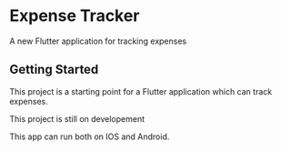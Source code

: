 # Expense Tracker

A new Flutter application for tracking expenses

## Getting Started

This project is a starting point for a Flutter application which can track expenses.

This project is still on developement

This app can run both on IOS and Android.
